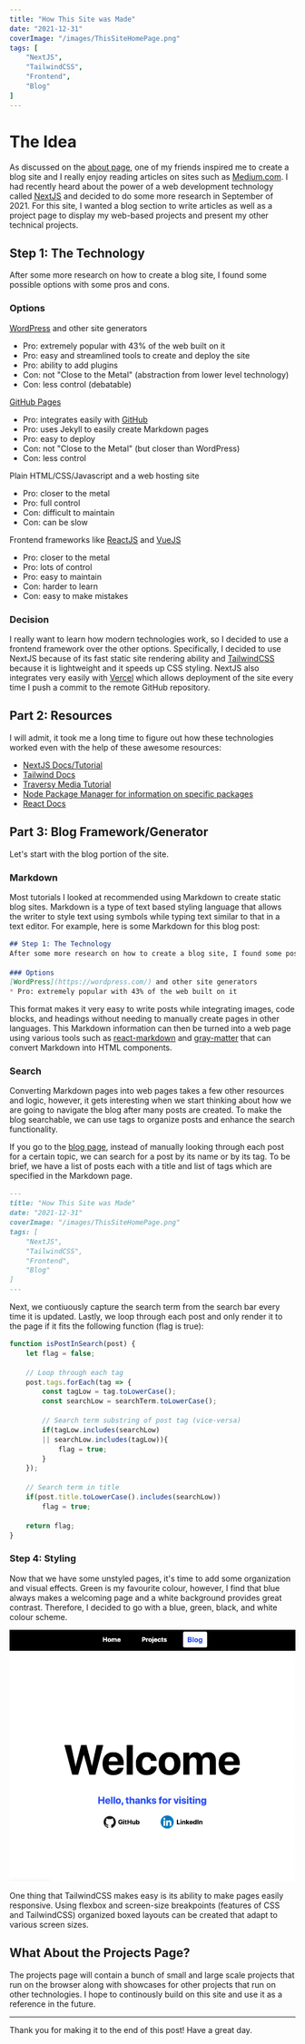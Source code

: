 ```yaml
---
title: "How This Site was Made"
date: "2021-12-31"
coverImage: "/images/ThisSiteHomePage.png"
tags: [
	"NextJS",
	"TailwindCSS",
	"Frontend",
	"Blog"
]
---
```


# The Idea
As discussed on the [about page](/posts/About), one of my friends inspired me to create a blog site and I really enjoy reading articles on sites such as [Medium.com](https://medium.com/). I had recently heard about the power of a web development technology called [NextJS](https://nextjs.org/) and decided to do some more research in September of 2021. For this site, I wanted a blog section to write articles as well as a project page to display my web-based projects and present my other technical projects.

## Step 1: The Technology
After some more research on how to create a blog site, I found some possible options with some pros and cons.

### Options
[WordPress](https://wordpress.com/) and other site generators
* Pro: extremely popular with 43% of the web built on it
* Pro: easy and streamlined tools to create and deploy the site
* Pro: ability to add plugins
* Con: not "Close to the Metal" (abstraction from lower level technology)
* Con: less control (debatable)

[GitHub Pages](https://pages.github.com/)
* Pro: integrates easily with [GitHub](https://github.com/)
* Pro: uses Jekyll to easily create Markdown pages
* Pro: easy to deploy
* Con: not "Close to the Metal" (but closer than WordPress)
* Con: less control

Plain HTML/CSS/Javascript and a web hosting site
* Pro: closer to the metal
* Pro: full control
* Con: difficult to maintain
* Con: can be slow

Frontend frameworks like [ReactJS](https://reactjs.org/) and [VueJS](https://vuejs.org/)
* Pro: closer to the metal
* Pro: lots of control
* Pro: easy to maintain
* Con: harder to learn
* Con: easy to make mistakes

### Decision
I really want to learn how modern technologies work, so I decided to use a frontend framework over the other options. Specifically, I decided to use NextJS because of its fast static site rendering ability and [TailwindCSS](https://tailwindcss.com/) because it is lightweight and it speeds up CSS styling. NextJS also integrates very easily with [Vercel](https://vercel.com/) which allows deployment of the site every time I push a commit to the remote GitHub repository.

## Part 2: Resources
I will admit, it took me a long time to figure out how these technologies worked even with the help of these awesome resources:
* [NextJS Docs/Tutorial](https://nextjs.org/learn/basics/create-nextjs-app?utm_source=next-site&utm_medium=homepage-cta&utm_campaign=next-website)
* [Tailwind Docs](https://tailwindcss.com/docs/installation)
* [Traversy Media Tutorial](https://www.youtube.com/watch?v=MrjeefD8sac)
* [Node Package Manager for information on specific packages](https://www.npmjs.com/)
* [React Docs](https://reactjs.org/docs/getting-started.html)

## Part 3: Blog Framework/Generator
Let's start with the blog portion of the site.
### Markdown
Most tutorials I looked at recommended using Markdown to create static blog sites. Markdown is a type of text based styling language that allows the writer to style text using symbols while typing text similar to that in a text editor. For example, here is some Markdown for this blog post:

```markdown
## Step 1: The Technology
After some more research on how to create a blog site, I found some possible options with some pros and cons.

### Options
[WordPress](https://wordpress.com/) and other site generators
* Pro: extremely popular with 43% of the web built on it
```

This format makes it very easy to write posts while integrating images, code blocks, and headings without needing to manually create pages in other languages. This Markdown information can then be turned into a web page using various tools such as [react-markdown](https://www.npmjs.com/package/react-markdown) and [gray-matter](https://www.npmjs.com/package/gray-matter) that can convert Markdown into HTML components.

### Search
Converting Markdown pages into web pages takes a few other resources and logic, however, it gets interesting when we start thinking about how we are going to navigate the blog after many posts are created. To make the blog searchable, we can use tags to organize posts and enhance the search functionality. 

If you go to the [blog page](/Blog), instead of manually looking through each post for a certain topic, we can search for a post by its name or by its tag. To be brief, we have a list of posts each with a title and list of tags which are specified in the Markdown page.

```markdown
---
title: "How This Site was Made"
date: "2021-12-31"
coverImage: "/images/ThisSiteHomePage.png"
tags: [
	"NextJS",
	"TailwindCSS",
	"Frontend",
	"Blog"
]
---
```

Next, we contiuously capture the search term from the search bar every time it is updated. Lastly, we loop through each post and only render it to the page if it fits the following function (flag is true):

```javascript
function isPostInSearch(post) {
	let flag = false;

	// Loop through each tag
	post.tags.forEach(tag => {
		const tagLow = tag.toLowerCase();
		const searchLow = searchTerm.toLowerCase();

		// Search term substring of post tag (vice-versa)
		if(tagLow.includes(searchLow)
		|| searchLow.includes(tagLow)){
			flag = true;	
		} 
	});

	// Search term in title
	if(post.title.toLowerCase().includes(searchLow))
		flag = true;

	return flag;
}
```

### Step 4: Styling
Now that we have some unstyled pages, it's time to add some organization and visual effects. Green is my favourite colour, however, I find that blue always makes a welcoming page and a white background provides great contrast. Therefore, I decided to go with a blue, green, black, and white colour scheme. 

![](../images/ThisSiteHomePage.png "Home Page")

One thing that TailwindCSS makes easy is its ability to make pages easily responsive. Using flexbox and screen-size breakpoints (features of CSS and TailwindCSS) organized boxed layouts can be created that adapt to various screen sizes.

## What About the Projects Page?
The projects page will contain a bunch of small and large scale projects that run on the browser along with showcases for other projects that run on other technologies. I hope to continously build on this site and use it as a reference in the future.

---

Thank you for making it to the end of this post! Have a great day.